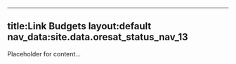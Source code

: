 

---

title:Link Budgets
layout:default
nav_data:site.data.oresat_status_nav_13
---


Placeholder for content...
